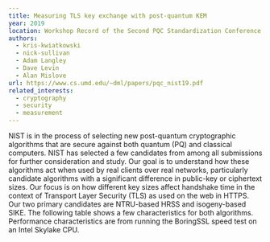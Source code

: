 ```yaml
---
title: Measuring TLS key exchange with post-quantum KEM
year: 2019
location: Workshop Record of the Second PQC Standardization Conference. 2019.
authors:
  - kris-kwiatkowski
  - nick-sullivan
  - Adam Langley
  - Dave Levin
  - Alan Mislove
url: https://www.cs.umd.edu/~dml/papers/pqc_nist19.pdf
related_interests:
  - cryptography
  - security
  - measurement
---
```


NIST is in the process of selecting new post-quantum cryptographic algorithms that are secure against both quantum (PQ) and classical computers. NIST has selected a few candidates from among all submissions for further consideration and study.
Our goal is to understand how these algorithms act when used by real clients over real networks, particularly candidate algorithms with a significant difference in public-key or ciphertext sizes. Our focus is on how different key sizes affect handshake time in the context of Transport Layer Security (TLS) as used on the web in HTTPS. Our two primary candidates are NTRU-based HRSS and isogeny-based SIKE. The following table shows a few characteristics for both algorithms. Performance characteristics are from running the BoringSSL speed test on an Intel Skylake CPU.
